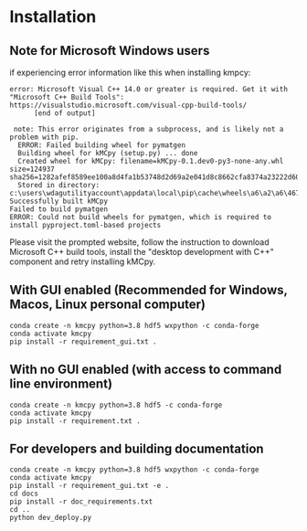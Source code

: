 # Installation

## Note for Microsoft Windows users

if experiencing error information like this when installing kmpcy:

```
error: Microsoft Visual C++ 14.0 or greater is required. Get it with "Microsoft C++ Build Tools": https://visualstudio.microsoft.com/visual-cpp-build-tools/
      [end of output]

 note: This error originates from a subprocess, and is likely not a problem with pip.
  ERROR: Failed building wheel for pymatgen
  Building wheel for kMCpy (setup.py) ... done
  Created wheel for kMCpy: filename=kMCpy-0.1.dev0-py3-none-any.whl size=124937 sha256=1282afef8589ee100a8d4fa1b53748d2d69a2e041d8c8662cfa8374a23222d60
  Stored in directory: c:\users\wdagutilityaccount\appdata\local\pip\cache\wheels\a6\a2\a6\4675cd18beeaea66ca25508dcaef9c1b59689e7794a770d602
Successfully built kMCpy
Failed to build pymatgen
ERROR: Could not build wheels for pymatgen, which is required to install pyproject.toml-based projects
```

Please visit the prompted website, follow the instruction to download Microsoft C++ build tools, install the "desktop development with C++" component and retry installing kMCpy. 

## With GUI enabled (Recommended for Windows, Macos, Linux personal computer)

```
conda create -n kmcpy python=3.8 hdf5 wxpython -c conda-forge
conda activate kmcpy
pip install -r requirement_gui.txt .
```


## With no GUI enabled (with access to command line environment)

```
conda create -n kmcpy python=3.8 hdf5 -c conda-forge
conda activate kmcpy
pip install -r requirement.txt .
```

## For developers and building documentation

```
conda create -n kmcpy python=3.8 hdf5 wxpython -c conda-forge
conda activate kmcpy
pip install -r requirement_gui.txt -e .
cd docs
pip install -r doc_requirements.txt
cd ..
python dev_deploy.py
```
